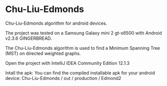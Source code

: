 Chu-Liu-Edmonds
===============

Chu-Liu-Edmonds algorithm for android devices.

The project was tested on a Samsung Galaxy mini 2 gt-s6500 with Android v2.3.6 GINGERBREAD.

The Chu-Liu-Edmonds algorithm is used to find a Minimum Spanning Tree (MST)
on directed weighted graphs.

Open the project with IntelliJ IDEA Community Edition 12.1.3

Intall the apk:
You can find the compiled installable apk for your android device:
Chu-Liu-Edmonds / out / production / Edmond2

